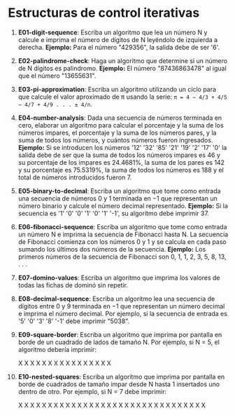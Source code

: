 # Estructuras de control iterativas

1) **E01-digit-sequence**: Escriba un algoritmo que lea un número N y calcule e imprima el número de dígitos de N leyéndolo de izquierda a derecha. **Ejemplo:** Para el número "429356", la salida debe de ser '6'.

2) **E02-palindrome-check**: Haga un algoritmo que determine si un número de N dígitos es palindromo. **Ejemplo:** El número "87436863478" al igual que el número "13655631".

3) **E03-pi-approximation**: Escriba un algoritmo utilizando un ciclo para que calcule el valor aproximado de π usando la serie: `π = 4 − 4/3 + 4/5 − 4/7 + 4/9 . . . ± 4/n`.

4) **E04-number-analysis**: Dada una secuencia de números terminada en cero, elaborar un algoritmo para calcular el porcentaje y la suma de los números impares, el porcentaje y la suma de los números pares, y la suma de todos los números, y cuántos números fueron ingresados. **Ejemplo:** Si se introducen los números '12' '32' '85' '21' '19' '2' '17' '0' la salida debe de ser que la suma de todos los números impares es 46 y su porcentaje de los impares es 24.4681%, la suma de los pares es 142 y su porcentaje es 75.5319%, la suma de todos los números es 188 y el total de números introducidos fueron 7.

5) **E05-binary-to-decimal**: Escriba un algoritmo que tome como entrada una secuencia de números 0 y 1 terminada en −1 que representan un número binario y calcule el número decimal representado. **Ejemplo:** Si la secuencia es '1' '0' '0' '1' '0' '1' '-1', su algoritmo debe imprimir 37.

6) **E06-fibonacci-sequence**: Escriba un algoritmo que tome como entrada un número N e imprima la secuencia de Fibonacci hasta N. La secuencia de Fibonacci comienza con los números 0 y 1 y se calcula en cada paso sumando los últimos dos números de la secuencia. **Ejemplo:** Los primeros números de la secuencia de Fibonacci son 0, 1, 1, 2, 3, 5, 8, 13, . . .

7) **E07-domino-values**: Escriba un algoritmo que imprima los valores de todas las fichas de dominó sin repetir.

8) **E08-decimal-sequence**: Escriba un algoritmo lea una secuencia de dígitos entre 0 y 9 terminada en −1 que representan un número decimal e imprima el número decimal. Por ejemplo, si la secuencia de entrada es '5' '0' '3' '8' '-1' debe imprimir "5038".

9) **E09-square-border**: Escriba un algoritmo que imprima por pantalla en borde de un cuadrado de lados de tamaño N. Por ejemplo, si N = 5, el algoritmo debería imprimir:

	X  X  X  X  X
	X               X
	X               X
	X               X
	X  X  X  X  X

10) **E10-nested-squares**: Escriba un algoritmo que imprima por pantalla en borde de cuadrados de tamaño impar desde N hasta 1 insertados uno dentro de otro. Por ejemplo, si N = 7 debe imprimir:

	X  X  X  X  X  X  X
	X                       X
	X      X  X  X      X
	X      X      X      X
	X      X  X  X      X
	X                       X
	X  X  X  X  X  X  X
